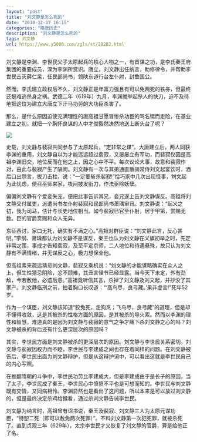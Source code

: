 ```yaml
---
layout: "post"
title: "刘文静是怎么死的"
date: "2018-12-17 16:15"
categories: "隋唐历史"
description: "刘文静是怎么死的"
tags: 刘文静
url: https://www.y5000.com/zgls/st/29282.html
---
```






刘文静是李渊、李世民父子太原起兵的核心人物之一，有首谋之功，是李氏秦王府集团的重要成员，深为李渊所赏识。唐立，刘文静出任纳言，助修律令，并帮助李世民击灭薛仁杲，任民部尚书，领陕东道行台左仆射，封鲁国公。

然而，李氏建立政权后不久，刘文静正是年富力强且有可以免两死的铁券，但最终还是难逃杀身之祸。武德二年（619年）九月，李渊就举起杀人的快刀，迫不及待地把这位为建立大唐立下汗马功劳的大功臣杀害了。

那么，是什么原因迫使充满理性的唐高祖甘愿冒惨杀功臣的骂名铤而走险，在基业建立之初，就把一个胸怀良谋的人中才俊毅然决然地送上断头台了呢？

![](https://img.y5000.com/uploads/allimg/180315/8-1P3151H042D6.jpg)

史载，刘文静与裴寂共同参与了太原起兵，“定非常之谋”。大唐建立后，两人同获李渊的重用，刘文静自以为才能远远超过裴寂，又屡屡立有军功，而裴寂仅因是高祖李渊旧交，地位反而在他之上，因之心中不平。每次议论大事，故意和裴寂作对，由此与裴寂产生了隔阂。刘文静有一次与其弟通直散骑常侍刘文起宴饮时，酒后口出怨言，拔刀击柱，说：“一定要斩杀裴寂!”恰巧家中几次出现怪事，刘文起为此忧虑，便召巫师来家，夜间披发衔刀，作法驱除妖孽。

偏偏刘文静有个爱妾失宠，便把此事告诉其兄，妾兄遂上告刘文静谋反。高祖将刘文静交付属吏，派遣尚书左仆射裴寂和民部尚书萧瑀审讯。刘文静说：“起义之初，我为司马，估计与长史地位相当。如今裴寂已官至仆射，居于甲第，赏赐无数。臣的官爵赏赐和众人无异。

东征西讨，家口无托，确实有不满之心。”高祖对群臣说：“刘文静此言，反心甚明。”李纲、萧瑀都认为刘文静不是谋反，秦王也认为刘文静在义旗初举之时，先定非常之策，事成才告知裴寂，及至平定京师，二人地位和待遇悬殊，故只认为刘文静有不满情绪，并无谋反之心，极力想保全他。

但高祖素来疏远猜忌刘文静，裴寂又乘机说：“刘文静的才能谋略确实在众人之上，但生性猜忌阴险，忿不顾难，其丑言怪节已经显露。当今天下未定，外有劲敌，今若赦他，必遗后患。”高祖竟听信其言，杀掉了刘文静及刘文起，并抄没了其家产。刘文静临刑之前，拍着胸口长叹道：“‘高鸟尽，良弓藏。’果非虚言!”死年52岁。

作为一个谋臣，刘文静该知道“狡兔死，走狗烹；飞鸟尽，良弓藏”的道理，但是却不懂得收敛，这是其被杀的性格方面的原因，是其被杀的导火索。然而以李渊的理性和智慧，难道真的是因为刘文静与裴寂的意气之争才痛下杀刘文静之心的吗？刘文静被杀的背后还有什么更深层次的原因吗？

其实，李世民方面是刘文静被杀的更深层次的原因。刘文静与李世民关系密切。刘文静与裴寂因权力而不睦，李世民与李建成之间也存在着同样的问题。在刘文静被告后，李世民出面为刘文静辩护，但是从这辩护词中，可以看出这就是李世民自己的内心写照。

在推翻隋朝的斗争中，李世民功劳比李建成大，但是李建成由于是长子的原因，当了太子，李世民成了秦王。李世民心中愤愤不平也是可想而知的。李世民与刘文静既有交情，又同病相怜。李渊显然也是看出了这问题，所以本来是可以放过刘文静的，但是最终决定杀鸡给猴看，通过杀刘文静告诫李世民。

刘文静为纳言时，高祖曾有诏书说，秦王及裴寂、刘文静三人为太原元谋功臣，“特恕二死（即可以赦免两次死罪）”。不料刘文静第一次犯死罪，就被杀死了。直到贞观三年（629年），太宗李世民才又恢复了刘文静的官爵，算是给他正了名。
